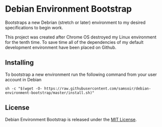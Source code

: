 # Debian Environment Bootstrap

Bootstraps a new Debrian (stretch or later) environment to my desired specifications to begin work.

This project was created after Chrome OS destroyed my Linux environment for the tenth time. To save time all of the dependencies of my default development environment have been placed on Github.

## Installing

To bootstrap a new environment run the following command from your user account in Debian

```
sh -c "$(wget -O- https://raw.githubusercontent.com/samsoir/debian-environment-bootstrap/master/install.sh)"
```

## License

Debian Environment Bootstrap is released under the [MIT License](LICENSE).
